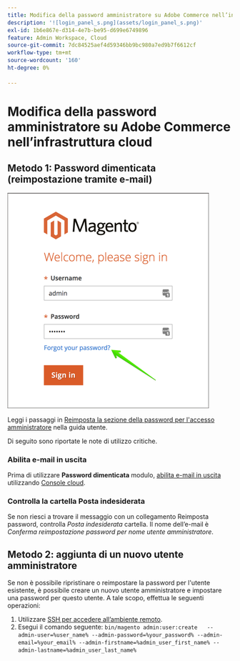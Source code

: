 ```yaml
---
title: Modifica della password amministratore su Adobe Commerce nell’infrastruttura cloud
description: '![login_panel_s.png](assets/login_panel_s.png)'
exl-id: 1b6e867e-d314-4e7b-be95-d699e6749896
feature: Admin Workspace, Cloud
source-git-commit: 7dc84525aef4d59346bb9bc980a7ed9b7f6612cf
workflow-type: tm+mt
source-wordcount: '160'
ht-degree: 0%

---
```


# Modifica della password amministratore su Adobe Commerce nell’infrastruttura cloud

## Metodo 1: Password dimenticata (reimpostazione tramite e-mail)

![login_panel_s.png](assets/login_panel_s.png)

Leggi i passaggi in [Reimposta la sezione della password per l&#39;accesso amministratore](https://experienceleague.adobe.com/docs/commerce-admin/start/admin/admin-signin.html#admin-sign-in) nella guida utente.

Di seguito sono riportate le note di utilizzo critiche.

### Abilita e-mail in uscita

Prima di utilizzare **Password dimenticata** modulo, [abilita e-mail in uscita](https://experienceleague.adobe.com/docs/commerce-cloud-service/user-guide/project/outgoing-emails.html) utilizzando [Console cloud](https://experienceleague.adobe.com/docs/commerce-cloud-service/user-guide/project/overview.html).

### Controlla la cartella Posta indesiderata

Se non riesci a trovare il messaggio con un collegamento Reimposta password, controlla *Posta indesiderata* cartella. Il nome dell’e-mail è *Conferma reimpostazione password per nome utente amministratore*.

## Metodo 2: aggiunta di un nuovo utente amministratore

Se non è possibile ripristinare o reimpostare la password per l&#39;utente esistente, è possibile creare un nuovo utente amministratore e impostare una password per questo utente. A tale scopo, effettua le seguenti operazioni:

1. Utilizzare [SSH per accedere all’ambiente remoto](https://experienceleague.adobe.com/docs/commerce-cloud-service/user-guide/develop/secure-connections.html).
1. Esegui il comando seguente: `bin/magento admin:user:create   --admin-user=%user_name% --admin-password=%your_password% --admin-email=%your_email% --admin-firstname=%admin_user_first_name% --admin-lastname=%admin_user_last_name%`
